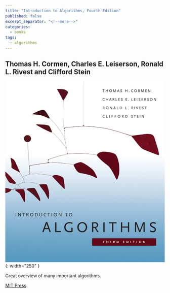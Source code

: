 ```yaml
---
title: "Introduction to Algorithms, Fourth Edition"
published: false
excerpt_separator: "<!--more-->"
categories:
  - books
tags:
  - algorithms
---
```



## Thomas H. Cormen, Charles E. Leiserson, Ronald L. Rivest and Clifford Stein



![alt text](/images/book_covers/introduction-to-algorithms.jpg "Title"){: width="250" }

<!--more-->

Great overview of many important algorithms.



[MIT Press](https://mitpress.mit.edu/books/introduction-algorithms-fourth-edition)




